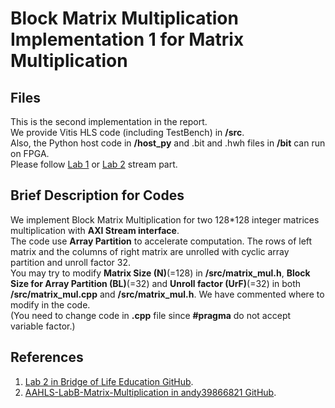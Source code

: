 # Block Matrix Multiplication Implementation 1 for Matrix Multiplication
## Files
This is the second implementation in the report.<br>
We provide Vitis HLS code (including TestBench) in **/src**.<br>
Also, the Python host code in **/host_py** and .bit and .hwh files in **/bit** can run on FPGA.<br>
Please follow [Lab 1](https://github.com/bol-edu/course-lab_1) or [Lab 2](https://github.com/bol-edu/course-lab_2) stream part.
## Brief Description for Codes
We implement Block Matrix Multiplication for two 128*128 integer matrices multiplication with **AXI Stream interface**.<br>
The code use **Array Partition** to accelerate computation. The rows of left matrix and the columns of right matrix are unrolled with cyclic array partition and unroll factor 32.<br>
You may try to modify **Matrix Size (N)**(=128) in **/src/matrix_mul.h**, **Block Size for Array Partition (BL)**(=32) and **Unroll factor (UrF)**(=32) in both **/src/matrix_mul.cpp** and **/src/matrix_mul.h**. We have commented where to modify in the code.<br>
(You need to change code in **.cpp** file since **#pragma** do not accept variable factor.)
## References
1. [Lab 2 in Bridge of Life Education GitHub](https://github.com/bol-edu/course-lab_2).<br>
2. [AAHLS-LabB-Matrix-Multiplication in andy39866821 GitHub](https://github.com/andy39866821/AAHLS-LabB-Matrix-Multiplication).
